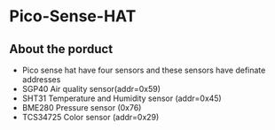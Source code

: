 # Pico-Sense-HAT



## About the porduct
* Pico sense hat have four sensors and these sensors have definate addresses
 * SGP40 Air quality sensor(addr=0x59)
 * SHT31 Temperature and Humidity sensor (addr=0x45)
 * BME280 Pressure sensor (0x76)
 * TCS34725 Color sensor (addr=0x29)
